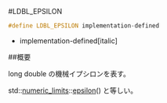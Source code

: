 #LDBL_EPSILON
```cpp
#define LDBL_EPSILON implementation-defined
```
* implementation-defined[italic]

##概要

long double の機械イプシロンを表す。

std::[numeric_limits](/reference/limits/numeric_limits.md)<long double>::[epsilon](/reference/limits/numeric_limits/epsilon.md)() と等しい。
